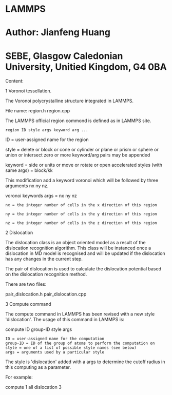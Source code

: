 # LAMMPS
# Author: Jianfeng Huang
# SEBE, Glasgow Caledonian University, Unitied Kingdom, G4 0BA

Content:

1 Voronoi tessellation.

The Voronoi polycrystalline structure integrated in LAMMPS.

File name:
region.h
region.cpp

The LAMMPS official region commond is defined as in LAMMPS site.

	region ID style args keyword arg ...

 ID = user-assigned name for the region
 
 style = delete or block or cone or cylinder or plane or prism or sphere or union or intersect
    zero or more keyword/arg pairs may be appended
    
 keyword = side or units or move or rotate or open
    accelerated styles (with same args) = block/kk

This modification add a keyword voronoi which will be followed by three arguments nx ny nz.

voronoi keywords args = nx ny nz

	nx = the integer number of cells in the x direction of this region
	
	ny = the integer number of cells in the y direction of this region
	
	nz = the integer number of cells in the z direction of this region
	

2 Dislocation

The dislocation class is an object oriented model as a result of the dislocation recognition algorithm. This class will be instanced once a dislocation in MD model is recognised and will be updated if the dislocation has any changes in the current step.

The pair of dislocation is used to calculate the dislocation potential based on the dislocation recognition method.

There are two files: 

pair\_dislocation.h
pair\_dislocation.cpp

3 Compute command

The compute command in LAMMPS has been revised with a new style 'dislocation'. The usage of this command in LAMMPS is:

compute ID group-ID style args

    ID = user-assigned name for the computation
    group-ID = ID of the group of atoms to perform the computation on
    style = one of a list of possible style names (see below)
    args = arguments used by a particular style


The style is 'dislocation' added with a args to determine the cutoff radius in this computing as a parameter.

For example:

compute 1 all dislocation 3

